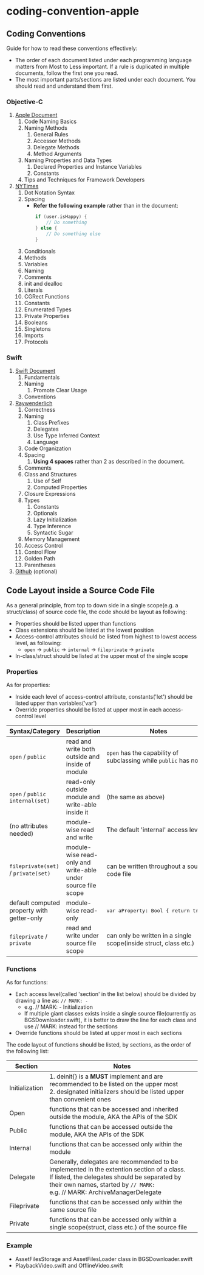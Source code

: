 # coding-convention-apple


## Coding Conventions

Guide for how to read these conventions effectively:
* The order of each document listed under each programming language matters from Most to Less important. If a rule is duplicated in multiple documents, follow the first one you read.
* The most important parts/sections are listed under each document. You should read and understand them first.

### Objective-C 

1. [Apple Document](https://developer.apple.com/library/archive/documentation/Cocoa/Conceptual/CodingGuidelines/CodingGuidelines.html#//apple_ref/doc/uid/10000146-SW1)
    1. Code Naming Basics
    1. Naming Methods
        1. General Rules
        1. Accessor Methods
        1. Delegate Methods
        1. Method Arguments
    1. Naming Properties and Data Types
        1. Declared Properties and Instance Variables
        1. Constants
    1. Tips and Techniques for Framework Developers
1. [NYTimes](https://github.com/NYTimes/objective-c-style-guide)
    1. Dot Notation Syntax
    1. Spacing
        * **Refer the following example** rather than in the document:
        ```swift
            if (user.isHappy) {
                // Do something
            } else {
                // Do something else
            }
        ```
    1. Conditionals
    1. Methods
    1. Variables
    1. Naming
    1. Comments
    1. init and dealloc
    1. Literals
    1. CGRect Functions
    1. Constants
    1. Enumerated Types
    1. Private Properties
    1. Booleans
    1. Singletons
    1. Imports
    1. Protocols

### Swift

1. [Swift Document](https://swift.org/documentation/api-design-guidelines/)
    1. Fundamentals
    1. Naming
        1. Promote Clear Usage
    1. Conventions
1. [Raywenderlich](https://github.com/raywenderlich/swift-style-guide)
    1. Correctness
    1. Naming
        1. Class Prefixes
        1. Delegates
        1. Use Type Inferred Context
        1. Language
    1. Code Organization
    1. Spacing
        1. **Using 4 spaces** rather than 2 as described in the document.
    1. Comments
    1. Class and Structures
        1. Use of Self
        1. Computed Properties
    1. Closure Expressions
    1. Types
        1. Constants
        1. Optionals
        1. Lazy Initialization
        1. Type Inference
        1. Syntactic Sugar
    1. Memory Management
    1. Access Control
    1. Control Flow
    1. Golden Path
    1. Parentheses
1. [Github](https://github.com/github/swift-style-guide) (optional)

## Code Layout inside a Source Code File

As a general principle, from top to down side in a single scope(e.g. a struct/class) of source code file, the code should be layout as following:
* Properties should be listed upper than functions
* Class extensions should be listed at the lowest position
* Access-control attributes should be listed from highest to lowest access level, as following:
    * `open` → `public` → `internal` → `fileprivate` → `private`
* In-class/struct should be listed at the upper most of the single scope

### Properties

As for properties:
* Inside each level of access-control attribute, constants('let') should be listed upper than variables('var')
* Override properties should be listed at upper most in each access-control level

Syntax/Category |	Description |	Notes
--------------- | ----------- | -----
`open` / `public`	| read and write both outside and inside of module | `open` has the capability of subclassing while `public` has not
`open` / `public` `internal(set)` |	read-only outside module and write-able inside it | (the same as above)
(no attributes needed) | module-wise read and write |	The default 'internal' access level
`fileprivate(set)` / `private(set)`	| module-wise read-only and write-able under source file scope | can be written throughout a source code file
default computed property with getter-only | module-wise read-only | <pre lang="swift">var aProperty: Bool { return true }</pre>
`fileprivate` / `private` |	read and write under source file scope | can only be written in a single scope(inside struct, class etc.)

### Functions

As for functions:

* Each access level(called 'section' in the list below) should be divided by drawing a line as: `// MARK: - `
    * e.g. // MARK: - Initialization
    * If multiple giant classes exists inside a single source file(currently as BGSDownloader.swift), it is better to draw the line for each class and use // MARK: instead for the sections
* Override functions should be listed at upper most in each sections

The code layout of functions should be listed, by sections, as the order of the following list:

Section |	Notes
------- | -----
Initialization | 1. deinit{} is a **MUST** implement and are recommended to be listed on the upper most <br> 2. designated initializers should be listed upper than convenient ones
Open | functions that can be accessed and inherited outside the module, AKA the APIs of the SDK
Public | functions that can be accessed outside the module, AKA the APIs of the SDK
Internal | functions that can be accessed only within the module
Delegate | Generally, delegates are recommended to be implemented in the extention section of a class. <br> If listed, the delegates should be separated by their own names, started by `// MARK:` <br> e.g. // MARK: ArchiveManagerDelegate
Fileprivate | functions that can be accessed only within the same source file
Private	| functions that can be accessed only within a single scope(struct, class etc.) of the source file

### Example

* AssetFilesStorage and AssetFilesLoader class in BGSDownloader.swift
* PlaybackVideo.swift and OfflineVideo.swift

